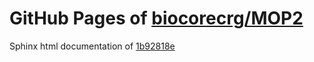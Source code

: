 GitHub Pages of [biocorecrg/MOP2](https://github.com/biocorecrg/MOP2.git)
===
Sphinx html documentation of [1b92818e](https://github.com/biocorecrg/MOP2/tree/1b92818ef721a10b8718bccccfa3e8c3e99a7c91)
